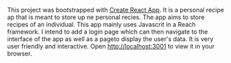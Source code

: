 This project was bootstrapped with [Create React App](https://github.com/facebook/create-react-app).
It is a personal recipe ap that is meant to store up ne personal recies.
The app aims to store recipes of an individual.
This app mainly uses Javascrit in a Reach framework.
I intend to add a login page which can then navigate to the interface of the app as well as a pageto display the 
user's data.
It is very user friendly and interactive.
Open [http://localhost:3001](http://localhost:3001) to view it in your browser.



